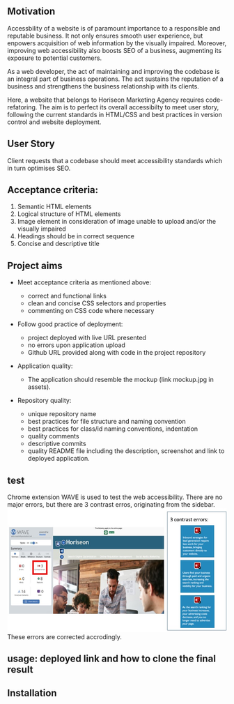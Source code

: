 ## Motivation

Accessbility of a website is of paramount importance to a responsible and reputable business. It not only ensures smooth user experience, but enpowers acquisition of web information by the visually impaired. Moreover, improving web accessibility also boosts SEO of a business, augmenting its exposure to potential customers.

As a web developer, the act of maintaining and improving the codebase is an integral part of business operations. The act sustains the reputation of a business and strengthens the business relationship with its clients.

Here, a website that belongs to Horiseon Marketing Agency requires code-refatoring. The aim is to perfect its overall accessibilty to meet user story, following the current standards in HTML/CSS and best practices in version control and website deployment.

## User Story

Client requests that a codebase should meet accessibility standards which in turn optimises SEO.

## Acceptance criteria:

1. Semantic HTML elements
2. Logical structure of HTML elements
3. Image element in consideration of image unable to upload and/or the visually impaired
4. Headings should be in correct sequence
5. Concise and descriptive title

## Project aims

- Meet acceptance criteria as mentioned above:

  - correct and functional links
  - clean and concise CSS selectors and properties
  - commenting on CSS code where necessary

- Follow good practice of deployment:

  - project deployed with live URL presented
  - no errors upon application upload
  - Github URL provided along with code in the project repository

- Application quality:

  - The application should resemble the mockup (link mockup.jpg in assets).

- Repository quality:

  - unique repository name
  - best practices for file structure and naming convention
  - best practices for class/id naming conventions, indentation
  - quality comments
  - descriptive commits
  - quality README file including the description, screenshot and link to deployed application.

## test

Chrome extension WAVE is used to test the web accessibility. There are no major errors, but there are 3 contrast erros, originating from the sidebar. ![chrome extension wave test result](./test/wave_test.jpg) These errors are corrected accrodingly.

## usage: deployed link and how to clone the final result

## Installation

